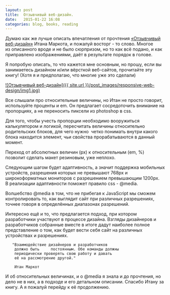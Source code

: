```yaml
---
layout: post
title:  Отзывчивый веб-дизайн.
date:   2015-01-22 16:08
categories: blog, books, reading
---
```

Думаю как же лучше описать впечатления от прочтения [«Отзывчивый веб-дизайн»] Итана Маркота, и пожалуй восторг - то&nbsp;слово. Многое из&nbsp;описанного вроде и&nbsp;не&nbsp;было сюрпризом, но&nbsp;то&nbsp;как всё подано, и&nbsp;как приправлено изображениями, даёт в&nbsp;результате порядок в голове.

Я попробую описать, то&nbsp;что&nbsp;кажется мне основным, но прошу, если вы занимаетесь дизайном и/или вёрсткой веб-сайтов, прочитайте эту книгу! (Хотя я и предполагаю, что многие уже это сделали)

[![Отзывчивый веб-дизайн]({{ site.url }}/post_images/responsive-web-design/img1.jpg)](http://www.mann-ivanov-ferber.ru/books/book-apart/otzivchivij-web-design/)

Все слышали про относительные величины, но Итан не&nbsp;просто говорит, используйте проценты и em. Он предлагает сосредоточить внимание на пропорциях, а не переносить пиксели из photoshop в css.

Для того, чтобы учесть пропорции необходимо вооружиться калькулятором и&nbsp;логикой, пересчитать величины относительно родительских блоков, для&nbsp;чего нужно  четко понимать внутри какого блока находится элемент, чьи&nbsp;свойства прорабатываются в данный момент.

Переход от&nbsp;абсолютных величин (px) к&nbsp;относительным (em,&nbsp;%) позволит сделать макет резиновым, уже неплохо. 

Следующим шагом будет адаптивность, а&nbsp;значит поддержка мобильных устройств, разрешения которых не&nbsp;превышают 768px&nbsp;и широкоформатных мониторов с&nbsp;разрешением превышающим 1200px. В&nbsp;реализации адаптивности поможет правило&nbsp;css - @media.

Волшебство @media в&nbsp;том, что не&nbsp;прибегая к&nbsp;JavaScript мы сможем контролировать то, как выглядит сайт при различных разрешениях, точнее говоря в&nbsp;определённых диапазонах разрешений. 

Интересно ещё и&nbsp;то, что предлагается подход, при&nbsp;котором разработчики участвуют в&nbsp;процессе дизайна. Взгляды дизайнеров и разработчиков собранные вместе в&nbsp;итоге дадут наиболее полное представление о&nbsp;том, как будет вести себя сайт на&nbsp;различных устройствах и разрешениях. 

	   "Взаимодействие дизайнеров и разработчиков 
		должно быть 	постоянным. Обе команды должны 
		периодически проверять свою работу и давать 
		её на рассмотрение другой."

		Итан Маркот

И об&nbsp;относительных величинах, и о&nbsp;@media я знала и до прочтения, но дело не в них, а в подходе и его детальном описании. Спасибо Итану за книгу. А я пожалуй перейду к её продолжению.

[«Отзывчивый веб-дизайн»]:(http://www.mann-ivanov-ferber.ru/books/book-apart/otzivchivij-web-design/)